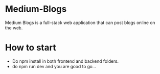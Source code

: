 # Medium-Blogs

Medium Blogs is a full-stack web application that can post blogs online on the web. 

# How to start 

* Do npm install in both frontend and backend folders.
* do npm run dev and you are good to go...
